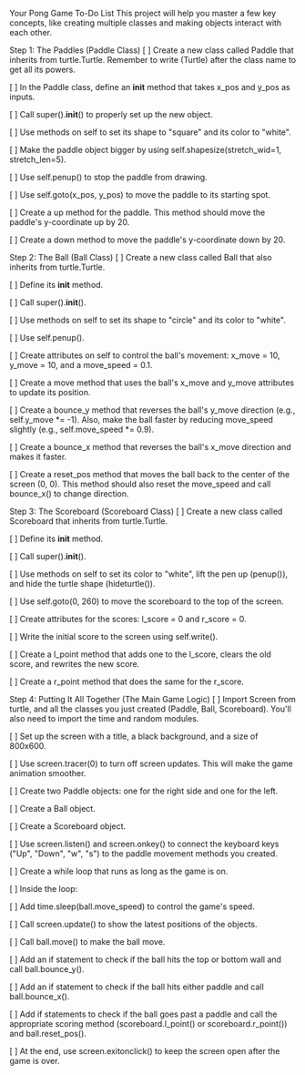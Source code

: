 Your Pong Game To-Do List
This project will help you master a few key concepts, like creating multiple classes and making objects interact with each other.

Step 1: The Paddles (Paddle Class)
[ ] Create a new class called Paddle that inherits from turtle.Turtle. Remember to write (Turtle) after the class name to get all its powers.

[ ] In the Paddle class, define an __init__ method that takes x_pos and y_pos as inputs.

[ ] Call super().__init__() to properly set up the new object.

[ ] Use methods on self to set its shape to "square" and its color to "white".

[ ] Make the paddle object bigger by using self.shapesize(stretch_wid=1, stretch_len=5).

[ ] Use self.penup() to stop the paddle from drawing.

[ ] Use self.goto(x_pos, y_pos) to move the paddle to its starting spot.

[ ] Create a up method for the paddle. This method should move the paddle's y-coordinate up by 20.

[ ] Create a down method to move the paddle's y-coordinate down by 20.

Step 2: The Ball (Ball Class)
[ ] Create a new class called Ball that also inherits from turtle.Turtle.

[ ] Define its __init__ method.

[ ] Call super().__init__().

[ ] Use methods on self to set its shape to "circle" and its color to "white".

[ ] Use self.penup().

[ ] Create attributes on self to control the ball's movement: x_move = 10, y_move = 10, and a move_speed = 0.1.

[ ] Create a move method that uses the ball's x_move and y_move attributes to update its position.

[ ] Create a bounce_y method that reverses the ball's y_move direction (e.g., self.y_move *= -1). Also, make the ball faster by reducing move_speed slightly (e.g., self.move_speed *= 0.9).

[ ] Create a bounce_x method that reverses the ball's x_move direction and makes it faster.

[ ] Create a reset_pos method that moves the ball back to the center of the screen (0, 0). This method should also reset the move_speed and call bounce_x() to change direction.

Step 3: The Scoreboard (Scoreboard Class)
[ ] Create a new class called Scoreboard that inherits from turtle.Turtle.

[ ] Define its __init__ method.

[ ] Call super().__init__().

[ ] Use methods on self to set its color to "white", lift the pen up (penup()), and hide the turtle shape (hideturtle()).

[ ] Use self.goto(0, 260) to move the scoreboard to the top of the screen.

[ ] Create attributes for the scores: l_score = 0 and r_score = 0.

[ ] Write the initial score to the screen using self.write().

[ ] Create a l_point method that adds one to the l_score, clears the old score, and rewrites the new score.

[ ] Create a r_point method that does the same for the r_score.

Step 4: Putting It All Together (The Main Game Logic)
[ ] Import Screen from turtle, and all the classes you just created (Paddle, Ball, Scoreboard). You'll also need to import the time and random modules.

[ ] Set up the screen with a title, a black background, and a size of 800x600.

[ ] Use screen.tracer(0) to turn off screen updates. This will make the game animation smoother.

[ ] Create two Paddle objects: one for the right side and one for the left.

[ ] Create a Ball object.

[ ] Create a Scoreboard object.

[ ] Use screen.listen() and screen.onkey() to connect the keyboard keys ("Up", "Down", "w", "s") to the paddle movement methods you created.

[ ] Create a while loop that runs as long as the game is on.

[ ] Inside the loop:

[ ] Add time.sleep(ball.move_speed) to control the game's speed.

[ ] Call screen.update() to show the latest positions of the objects.

[ ] Call ball.move() to make the ball move.

[ ] Add an if statement to check if the ball hits the top or bottom wall and call ball.bounce_y().

[ ] Add an if statement to check if the ball hits either paddle and call ball.bounce_x().

[ ] Add if statements to check if the ball goes past a paddle and call the appropriate scoring method (scoreboard.l_point() or scoreboard.r_point()) and ball.reset_pos().

[ ] At the end, use screen.exitonclick() to keep the screen open after the game is over.